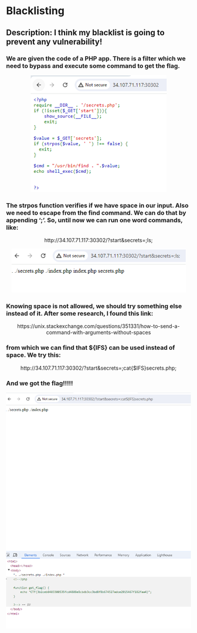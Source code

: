 # Blacklisting
## Description: I think my blacklist is going to prevent any vulnerability!
### We are given the code of a PHP app. There is a filter which we need to bypass and execute some command to get the flag.
<p align="center"> 
  <img src="photo1.png" alt="Material Bread logo">
</p>

### The strpos function verifies if we have space in our input. Also we need to escape from the find command. We can do that by appending ‘;’. So, until now we can run one word commands, like:
<p align="center">http://34.107.71.117:30302/?start&secrets=;ls;</p>

<p align="center"> 
  <img src="photo3.png" alt="Material Bread logo">
</p>

### Knowing space is not allowed, we should try something else instead of it. After some research, I found this link: 
<p align="center">https://unix.stackexchange.com/questions/351331/how-to-send-a-command-with-arguments-without-spaces</p>

### from which we can find that ${IFS} can be used instead of space. We try this:
<p align="center">http://34.107.71.117:30302/?start&secrets=;cat{$IFS}secrets.php;</p>

### And we got the flag!!!!!
<p align="center"> 
  <img src="photo2.png" alt="Material Bread logo">
</p>

